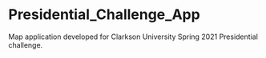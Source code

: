 # Presidential_Challenge_App
Map application developed for Clarkson University Spring 2021 Presidential challenge.
